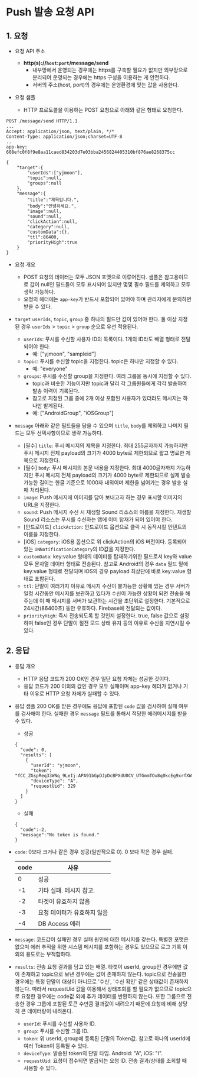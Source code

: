 # Push 발송 요청 API

## 1. 요청

- 요청 API 주소

  - **http(s)://`host`:`port`/message/send**
    - 내부망에서 운영되는 경우에는 https를 구축할 필요가 없지만 외부망으로 분리되어 운영되는 경우에는 https 구성을 이용하는 게 안전하다.
    - 서버의 주소(host, port)의 경우에는 운영환경에 맞는 값을 사용한다.

- 요청 샘플
  - HTTP 프로토콜을 이용하는 POST 요청으로 아래와 같은 형태로 요청한다.

```
POST /message/send HTTP/1.1
...
Accept: application/json, text/plain, */*
Content-Type: application/json;charset=UTF-8
..
app-key: 608efc0f8f9e8aa11caed834203d7e03bba2456824405310bf876ae8268375cc

{
    "target":{
        "userIds":["yjmoon"],
        "topic":null,
        "groups":null
    },
    "message":{
        "title":"제목입니다.",
        "body":"안녕하세요.",
        "image":null,
        "sound":null,
        "clickAction":null,
        "category":null,
        "customData":{},
        "ttl":86400,
        "priorityHigh":true
    }
}
```

- 요청 개요

  - POST 요청의 데이터는 모두 JSON 포맷으로 이루어진다. 샘플은 참고용이므로 값이 null인 필드들이 모두 표시되어 있지만 몇몇 필수 필드를 제외하고 모두 생략 가능하다.
  - 요청의 헤더에는 `app-key`가 반드시 포함되어 있어야 하며 관리자에게 문의하면 받을 수 있다.

- `target`
  `userIds`, `topic`, `group` 중 하나의 필드만 값이 있어야 한다. 둘 이상 지정된 경우 `userIds` > `topic` > `group` 순으로 우선 적용된다.

  - `userIds`: 푸시를 수신할 사용자 ID의 목록이다. 1개의 ID라도 배열 형태로 전달되어야 한다.
    - 예: ["yjmoon", "sampleid"]
  - `topic`: 푸시를 수신할 topic을 지정한다. topic은 하나만 지정할 수 있다.
    - 예: "everyone"
  - `groups`: 푸시를 수신할 group을 지정한다. 여러 그룹을 동시에 지정할 수 있다.
    - topic과 비숫한 기능이지만 topic과 달리 각 그룹원들에게 각각 발송하여 발송 이력이 기록된다.
    - 참고로 지정된 그룹 중에 2개 이상 포함된 사용자가 있더라도 메시지는 하나만 받게된다.
    - 예: ["AndroidGroup", "iOSGroup"]

- `message`
  아래와 같은 필드들을 담을 수 있으며 `title`, `body`를 제외하고 나머지 필드는 모두 선택사항이므로 생략 가능하다.
  - [필수] `title`: 푸시 메시지의 제목을 지정한다. 최대 255글자까지 가능하지만 푸시 메시지 전체 payload의 크기가 4000 byte로 제한되므로 짧고 명료한 제목으로 지정한다.
  - [필수] `body`: 푸시 메시지의 본문 내용을 지정한다. 최대 4000글자까지 가능하지만 푸시 메시지 전체 payload의 크기가 4000 byte로 제한되므로 실제 발송 가능한 길이는 한글 기준으로 1000자 내외이며 제한을 넘어가는 경우 발송 실패 처리된다.
  - `image`: Push 메시지에 이미지를 담아 보내고자 하는 경우 표시할 이미지의 URL을 지정한다.
  - `sound`: Push 메시지 수신 시 재생할 Sound 리소스의 이름을 지정한다. 재생할 Sound 리소스는 푸시를 수신하는 앱에 이미 탑재가 되어 있어야 한다.
  - [안드로이드] `clickAction`: 안드로이드 옵션으로 클릭 시 동작시킬 인텐트의 이름을 지정한다.
  - [iOS] `category`: iOS용 옵션으로 위 clickAction의 iOS 버전이다. 등록되어 있는 `UNNotificationCategory`의 ID값을 지정한다.
  - `customData`: key:value 형태의 데이터를 탑재하기위한 필드로서 key와 value 모두 문자열 데이터 형태로 전송된다. 참고로 Android의 경우 `data` 필드 밑에 key:value 형태로 전달되며 iOS의 경우 payload 최상단에 바로 key:value 형태로 포함된다.
  - `ttl`: 단말이 여러가지 이유로 메시지 수신이 불가능한 상황에 있는 경우 서버가 일정 시간동안 메시지를 보관하고 있다가 수신이 가능한 상황이 되면 전송을 해주는데 이 때 메시지를 서버가 보관하는 시간을 초단위로 설정한다. 기본적으로 24시간(86400초) 동안 유효하다. Firebase에 전달되는 값이다.
  - `priorityHigh`: 즉시 전송되도록 할 것인지 설정한다. true, false 값으로 설정하며 false인 경우 단말이 절전 모드 상태 유지 등의 이유로 수신을 지연시킬 수 있다.

## 2. 응답

- 응답 개요

  - HTTP 응답 코드가 200 OK인 경우 일단 요청 자체는 성공한 것이다.
  - 응답 코드가 200 이외의 값인 경우 모두 실패이며 app-key 헤더가 없거나 기타 이유로 HTTP 요청 자체가 실패할 수 있다.

- 응답 샘플
  200 OK를 받은 경우에도 응답에 포함된 `code` 값을 검사하여 실패 여부를 검사해야 한다. 실패한 경우 `message` 필드를 통해서 적당한 에러메시지를 받을 수 있다.

  - 성공

  ```
  {
    "code": 0,
    "results": [
      {
        "userId": "yjmoon",
        "token": "fCC_ZGspReq33WNq_9LeIj:APA91bGpDJpDcBPXdU0CV_UTGmmTOu8q0kcEg9xrfXWf1LgQyZsgmrrTqx6eTHDe5TYea4cOlHwC1Gqgdjzk5xvphhQ7TFNQ3VTlIPmiNgnzlcLdiueKitvb5Te7KHBIjUTBsXzp_4g2",
        "deviceType": "A",
        "requestUid": 329
      }
    ]
  }
  ```

  - 실패

  ```
  {
    "code":-2,
    "message":"No token is found."
  }
  ```

- `code`: 0보다 크거나 같은 경우 성공(일반적으로 0). 0 보다 작은 경우 실패.

  | code | 사유                        |
  | ---- | --------------------------- |
  | 0    | 성공                        |
  | -1   | 기타 실패. 메시지 참고.     |
  | -2   | 타겟이 유효하지 않음        |
  | -3   | 요청 데이터가 유효하지 않음 |
  | -4   | DB Access 에러              |

- `message`: 코드값이 실패인 경우 실패 원인에 대한 메시지를 갖는다. 특별한 포맷은 없으며 에러 추적을 위한 시스템 메시지를 포함하는 경우도 있으므로 로그 기록 이외의 용도로는 부적합하다.

- `results`: 전송 요청 결과를 담고 있는 배열. 타겟이 userId, group인 경우에만 값이 존재하고 topic으로 보낸 경우에는 값이 존재하지 않는다. topic으로 전송을한 경우에는 특정 단말이 대상이 아니므로 '수신', '수신 확인' 같은 상태값이 존재하지 않는다. 따라서 requestUid 값을 이용해서 상태조회를 할 필요가 없으므로 topic으로 요청한 경우에는 code값 외에 추가 데이터를 반환하지 않는다. 또한 그룹으로 전송한 경우 그룹에 포함된 토큰 수만큼 결과값이 내려오기 때문에 요청에 비해 상당히 큰 데이터량이 내려온다.
  - `userId`: 푸시를 수신할 사용자 ID.
  - `group`: 푸시를 수신할 그룹 ID.
  - `token`: 위 userId, group에 등록된 단말의 Token값. 참고로 하나의 userId에 여러 Token이 등록될 수 있다.
  - `deviceType`: 발송된 token의 단말 타입. Android: "A", iOS: "I".
  - `requestUid`: 요청이 접수되면 발급되는 요청 ID. 전송 결과/상태를 조회할 때 사용할 수 있다.
